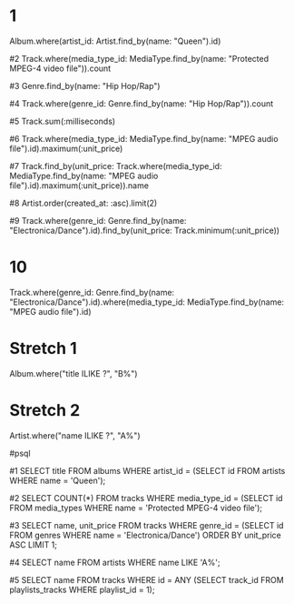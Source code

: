 # 1
Album.where(artist_id: Artist.find_by(name: "Queen").id)

#2
Track.where(media_type_id: MediaType.find_by(name: "Protected MPEG-4 video file")).count

#3
Genre.find_by(name: "Hip Hop/Rap")

#4
Track.where(genre_id: Genre.find_by(name: "Hip Hop/Rap")).count

#5
Track.sum(:milliseconds)

#6
Track.where(media_type_id: MediaType.find_by(name: "MPEG audio file").id).maximum(:unit_price)

#7
Track.find_by(unit_price: Track.where(media_type_id: MediaType.find_by(name: "MPEG audio file").id).maximum(:unit_price)).name

#8
Artist.order(created_at: :asc).limit(2)

#9
Track.where(genre_id: Genre.find_by(name: "Electronica/Dance").id).find_by(unit_price: Track.minimum(:unit_price))

# 10
Track.where(genre_id: Genre.find_by(name: "Electronica/Dance").id).where(media_type_id: MediaType.find_by(name: "MPEG audio file").id)

# Stretch 1
Album.where("title ILIKE ?", "B%")

# Stretch 2
Artist.where("name ILIKE ?", "A%")

#psql

#1
SELECT title FROM albums WHERE artist_id = (SELECT id FROM artists WHERE name = 'Queen');

#2
SELECT COUNT(*) FROM tracks WHERE media_type_id = (SELECT id FROM media_types WHERE name = 'Protected MPEG-4 video file');

#3
SELECT name, unit_price FROM tracks WHERE genre_id = (SELECT id FROM genres WHERE name = 'Electronica/Dance') ORDER BY unit_price ASC LIMIT 1;

#4
SELECT name FROM artists WHERE name LIKE 'A%';

#5
SELECT name FROM tracks WHERE id = ANY (SELECT track_id FROM playlists_tracks WHERE playlist_id = 1);
